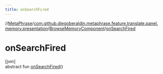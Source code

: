 ```yaml
---
title: onSearchFired
---
```

//[MetaPhrase](../../../index.html)/[com.github.diegoberaldin.metaphrase.feature.translate.panel.memory.presentation](../index.html)/[BrowseMemoryComponent](index.html)/[onSearchFired](on-search-fired.html)



# onSearchFired



[jvm]\
abstract fun [onSearchFired](on-search-fired.html)()




